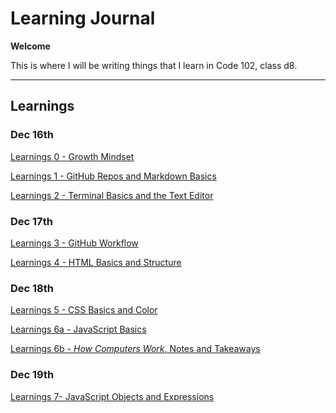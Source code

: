# Learning Journal

**Welcome**

This is where I will be writing things that I learn in Code 102, class d8.

---

## Learnings

### Dec 16th

[Learnings 0 - Growth Mindset](https://zx37.github.io/learning-journal/learnings-2)

[Learnings 1 - GitHub Repos and Markdown Basics](https://zx37.github.io/learning-journal/learnings-1)

[Learnings 2 - Terminal Basics and the Text Editor](https://zx37.github.io/learning-journal/learnings-2)

### Dec 17th

[Learnings 3 - GitHub Workflow](https://zx37.github.io/learning-journal/learnings-3)

[Learnings 4 - HTML Basics and Structure](https://zx37.github.io/learning-journal/learnings-4)

### Dec 18th

[Learnings 5 - CSS Basics and Color](https://zx37.github.io/learning-journal/learnings-5)

[Learnings 6a - JavaScript Basics](https://zx37.github.io/learning-journal/learnings-6a)

[Learnings 6b - *How Computers Work*, Notes and Takeaways](https://zx37.github.io/learning-journal/learnings-6b)

### Dec 19th

[Learnings 7- JavaScript Objects and Expressions](https://zx37.github.io/learning-journal/learnings-7)